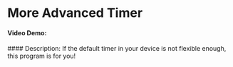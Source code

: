 # More Advanced Timer
#### Video Demo:
<Add youtube link to explanation video>
#### Description:
If the default timer in your device is not flexible enough, this program is for you! <Add information about functionality>
